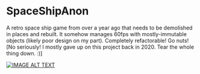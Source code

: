 # SpaceShipAnon
A retro space ship game from over a year ago that needs to be demolished in places and rebuilt. It somehow manages 60fps with mostly-immutable objects (likely poor design on my part). Completely refactorable! Go nuts! \[No seriously! I mostly gave up on this project back in 2020. Tear the whole thing down. :)\]

[![IMAGE ALT TEXT](http://img.youtube.com/vi/RTMWZlT03dk/0.jpg)](https://www.youtube.com/watch?v=RTMWZlT03dk "Video Title")
